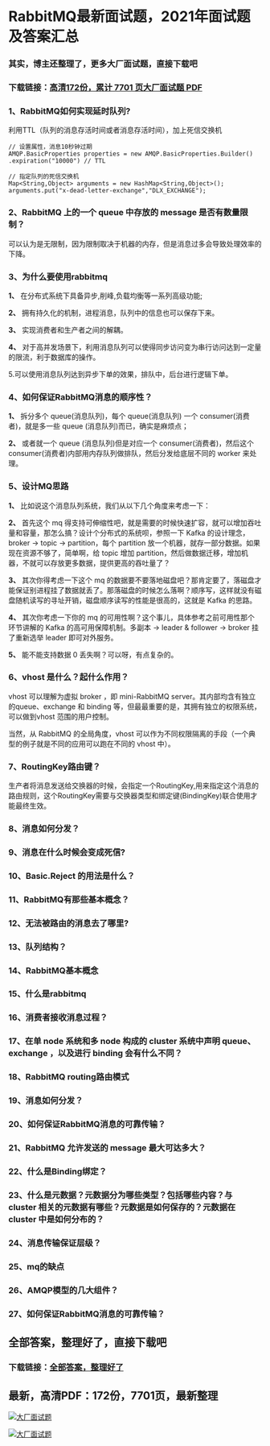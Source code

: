 # RabbitMQ最新面试题，2021年面试题及答案汇总

### 其实，博主还整理了，更多大厂面试题，直接下载吧

### 下载链接：[高清172份，累计 7701 页大厂面试题  PDF](https://github.com/souyunku/DevBooks/blob/master/docs/index.md)



### 1、RabbitMQ如何实现延时队列?

利用TTL（队列的消息存活时间或者消息存活时间），加上死信交换机

```
// 设置属性，消息10秒钟过期
AMQP.BasicProperties properties = new AMQP.BasicProperties.Builder()
.expiration("10000") // TTL

// 指定队列的死信交换机
Map<String,Object> arguments = new HashMap<String,Object>();
arguments.put("x-dead-letter-exchange","DLX_EXCHANGE");
```


### 2、RabbitMQ 上的一个 queue 中存放的 message 是否有数量限制？

可以认为是无限制，因为限制取决于机器的内存，但是消息过多会导致处理效率的下降。


### 3、为什么要使用rabbitmq

**1、** 在分布式系统下具备异步,削峰,负载均衡等一系列高级功能;

**2、** 拥有持久化的机制，进程消息，队列中的信息也可以保存下来。

**3、** 实现消费者和生产者之间的解耦。

**4、** 对于高并发场景下，利用消息队列可以使得同步访问变为串行访问达到一定量的限流，利于数据库的操作。

5.可以使用消息队列达到异步下单的效果，排队中，后台进行逻辑下单。


### 4、如何保证RabbitMQ消息的顺序性？

**1、** 拆分多个 queue(消息队列)，每个 queue(消息队列) 一个 consumer(消费者)，就是多一些 queue (消息队列)而已，确实是麻烦点；

**2、** 或者就一个 queue (消息队列)但是对应一个 consumer(消费者)，然后这个 consumer(消费者)内部用内存队列做排队，然后分发给底层不同的 worker 来处理。


### 5、设计MQ思路

**1、** 比如说这个消息队列系统，我们从以下几个角度来考虑一下：

**2、** 首先这个 mq 得支持可伸缩性吧，就是需要的时候快速扩容，就可以增加吞吐量和容量，那怎么搞？设计个分布式的系统呗，参照一下 Kafka 的设计理念，broker -> topic -> partition，每个 partition 放一个机器，就存一部分数据。如果现在资源不够了，简单啊，给 topic 增加 partition，然后做数据迁移，增加机器，不就可以存放更多数据，提供更高的吞吐量了？

**3、** 其次你得考虑一下这个 mq 的数据要不要落地磁盘吧？那肯定要了，落磁盘才能保证别进程挂了数据就丢了。那落磁盘的时候怎么落啊？顺序写，这样就没有磁盘随机读写的寻址开销，磁盘顺序读写的性能是很高的，这就是 Kafka 的思路。

**4、** 其次你考虑一下你的 mq 的可用性啊？这个事儿，具体参考之前可用性那个环节讲解的 Kafka 的高可用保障机制。多副本 -> leader & follower -> broker 挂了重新选举 leader 即可对外服务。

**5、** 能不能支持数据 0 丢失啊？可以呀，有点复杂的。



### 6、vhost 是什么？起什么作用？

vhost 可以理解为虚拟 broker ，即 mini-RabbitMQ server。其内部均含有独立的queue、exchange 和 binding 等，但最最重要的是，其拥有独立的权限系统，可以做到vhost 范围的用户控制。

当然，从 RabbitMQ 的全局角度，vhost 可以作为不同权限隔离的手段（一个典型的例子就是不同的应用可以跑在不同的 vhost 中）。


### 7、RoutingKey路由键？

生产者将消息发送给交换器的时候，会指定一个RoutingKey,用来指定这个消息的路由规则，这个RoutingKey需要与交换器类型和绑定键(BindingKey)联合使用才能最终生效。


### 8、消息如何分发？
### 9、消息在什么时候会变成死信?
### 10、Basic.Reject 的用法是什么？
### 11、RabbitMQ有那些基本概念？
### 12、无法被路由的消息去了哪里?
### 13、队列结构？
### 14、RabbitMQ基本概念
### 15、什么是rabbitmq
### 16、消费者接收消息过程？
### 17、在单 node 系统和多 node 构成的 cluster 系统中声明 queue、exchange ，以及进行 binding 会有什么不同？
### 18、RabbitMQ routing路由模式
### 19、消息如何分发？
### 20、如何保证RabbitMQ消息的可靠传输？
### 21、RabbitMQ 允许发送的 message 最大可达多大？
### 22、什么是Binding绑定？
### 23、什么是元数据？元数据分为哪些类型？包括哪些内容？与 cluster 相关的元数据有哪些？元数据是如何保存的？元数据在 cluster 中是如何分布的？
### 24、消息传输保证层级？
### 25、mq的缺点
### 26、AMQP模型的几大组件？
### 27、如何保证RabbitMQ消息的可靠传输？




## 全部答案，整理好了，直接下载吧

### 下载链接：[全部答案，整理好了](https://www.souyunku.com/wp-content/uploads/weixin/githup-weixin-2.png)




## 最新，高清PDF：172份，7701页，最新整理

[![大厂面试题](https://www.souyunku.com/wp-content/uploads/weixin/mst.png "架构师专栏")](https://www.souyunku.com/wp-content/uploads/weixin/githup-weixin.png "架构师专栏")

[![大厂面试题](https://www.souyunku.com/wp-content/uploads/weixin/githup-weixin.png "架构师专栏")](https://www.souyunku.com/wp-content/uploads/weixin/githup-weixin.png "架构师专栏")
